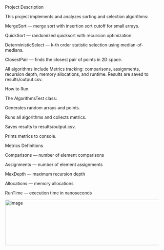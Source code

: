 Project Description

This project implements and analyzes sorting and selection algorithms:

MergeSort — merge sort with insertion sort cutoff for small arrays.

QuickSort — randomized quicksort with recursion optimization.

DeterministicSelect — k-th order statistic selection using median-of-medians.

ClosestPair — finds the closest pair of points in 2D space.

All algorithms include Metrics tracking: comparisons, assignments, recursion depth, memory allocations, and runtime. Results are saved to results/output.csv.

How to Run

The AlgorithmsTest class:

Generates random arrays and points.

Runs all algorithms and collects metrics.

Saves results to results/output.csv.

Prints metrics to console.


Metrics Definitions

Comparisons — number of element comparisons

Assignments — number of element assignments

MaxDepth — maximum recursion depth

Allocations — memory allocations

RunTime — execution time in nanoseconds

<img width="997" height="149" alt="image" src="https://github.com/user-attachments/assets/edf6796f-e0d2-45e4-91d4-0c01069216c8" />

